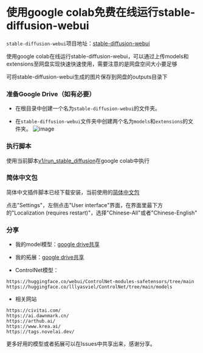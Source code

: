 # 使用google colab免费在线运行stable-diffusion-webui

`stable-diffusion-webui`项目地址：[stable-diffusion-webui](https://github.com/AUTOMATIC1111/stable-diffusion-webui)

使用google colab在线运行stable-diffusion-webui，可以通过上传models和extensions至网盘实现快速快速使用，需要注意的是网盘空间大小要足够

可将stable-diffusion-webui生成的图片保存到网盘的outputs目录下


### 准备Google Drive（如有必要）

- 在根目录中创建一个名为`stable-diffusion-webui`的文件夹。

- 在`stable-diffusion-webui`文件夹中创建两个名为`models`和`extensions`的文件夹。
![image](https://user-images.githubusercontent.com/51420323/226169034-a3478906-b77a-436c-89d3-6def3b7cdfdc.png)


### 执行脚本

使用当前脚本[v1/run_stable_diffusion](https://github.com/zc0125/colab-stable-diffusion-webui/blob/main/v1/run_stable_diffusion.ipynb)在google colab中执行

### 简体中文包
简体中文插件脚本已经下载安装，当前使用的[简体中文包](https://github.com/VinsonLaro/stable-diffusion-webui-chinese)

点击"Settings"，左侧点击"User interface"界面，在界面里最下方的"Localization (requires restart)"，选择"Chinese-All"或者"Chinese-English"

### 分享

- 我的model模型：[google drive共享](https://drive.google.com/drive/folders/1_o2Z3-c_EYqfx-7skFJ_7hXPbhQc6zuD?usp=sharing)

- 我的拓展：[google drive共享](https://drive.google.com/drive/folders/1Wrta7OGFNs-7Us7h4CIh-wCHYKu1bgqt?usp=sharing)

- ControlNet模型：
```
https://huggingface.co/webui/ControlNet-modules-safetensors/tree/main
https://huggingface.co/lllyasviel/ControlNet/tree/main/models
```

- 相关网站
```
https://civitai.com/
https://ai.dawnmark.cn/
https://arthub.ai/
https://www.krea.ai/
https://tags.novelai.dev/
```

更多好用的模型或者拓展可以在Issues中共享出来，感谢分享。

